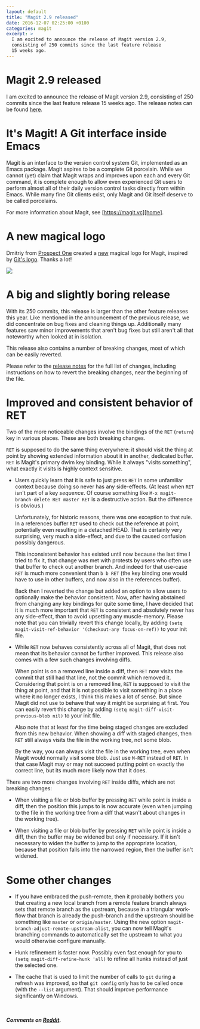 ```yaml
---
layout: default
title: "Magit 2.9 released"
date: 2016-12-07 02:25:00 +0100
categories: magit
excerpt: >
  I am excited to announce the release of Magit version 2.9,
  consisting of 250 commits since the last feature release
  15 weeks ago.
---
```


# Magit 2.9 released

I am excited to announce the release of Magit version 2.9, consisting
of 250 commits since the last feature release 15 weeks ago.  The
release notes can be found [here][relnotes].

# It's Magit!  A Git interface inside Emacs

Magit is an interface to the version control system Git, implemented
as an Emacs package.  Magit aspires to be a complete Git porcelain.
While we cannot (yet) claim that Magit wraps and improves upon each
and every Git command, it is complete enough to allow even experienced
Git users to perform almost all of their daily version control tasks
directly from within Emacs.  While many fine Git clients exist, only
Magit and Git itself deserve to be called porcelains.

For more information about Magit, see [https://magit.vc][home].

# A new magical logo

Dmitriy from [Prospect One][pro1] created a [new][mlogo] magical logo
for Magit, inspired by [Git's logo][glogo].  Thanks a lot!

<a href="https://prospectone.io/portfolio/magit">
  <img id="magit-logo" src="https://magit.vc/assets/magit-200x200px.png">
</a>

# A big and slightly boring release

With its 250 commits, this release is larger than the other feature
releases this year.  Like mentioned in the announcement of the
previous release, we did concentrate on bug fixes and cleaning things
up.  Additionally many features saw minor improvements that aren't bug
fixes but still aren't all that noteworthy when looked at in
isolation.

This release also contains a number of breaking changes, most of which
can be easily reverted.

Please refer to the [release notes][relnotes] for the full list of
changes, including instructions on how to revert the breaking changes,
near the beginning of the file.

# Improved and consistent behavior of RET

Two of the more noticeable changes involve the bindings of the `RET`
(`return`) key in various places.  These are both breaking changes.

`RET` is supposed to do the same thing everywhere: it should visit the
thing at point by showing extended information about it in another,
dedicated buffer.  `RET` is Magit's primary dwim key binding.  While
it always "visits something", what exactly it visits is highly context
sensitive.

* Users quickly learn that it is safe to just press `RET` in some
  unfamiliar context because doing so never has any side-effects.
  (At least when `RET` isn't part of a key *sequence*.  Of course
  something like `M-x magit-branch-delete RET master RET` is a
  destructive action.  But the difference is obvious.)
  
  Unfortunately, for historic reasons, there was one exception to that
  rule.  In a references buffer `RET` used to check out the reference
  at point, potentially even resulting in a detached HEAD.  That is
  certainly very surprising, very much a side-effect, and due to the
  caused confusion possibly dangerous.
  
  This inconsistent behavior has existed until now because the last
  time I tried to fix it, that change was met with protests by users
  who often use that buffer to check out another branch.  And indeed
  for that use-case `RET` is much more convenient than `b b RET` (the
  key binding one would have to use in other buffers, and now also in
  the references buffer).
  
  Back then I reverted the change but added an option to allow users
  to optionally make the behavior consistent.  Now, after having
  abstained from changing any key bindings for quite some time, I have
  decided that it is much more important that `RET` is consistent and
  absolutely never has any side-effect, than to avoid upsetting any
  muscle-memory.  Please note that you can trivially revert this
  change locally, by adding `(setq magit-visit-ref-behavior
  '(checkout-any focus-on-ref))` to your init file.
  
* While `RET` now behaves consistently across all of Magit, that does
  not mean that its behavior cannot be further improved.  This release
  also comes with a few such changes involving diffs.
  
  When point is on a removed line inside a diff, then `RET` now visits
  the commit that still had that line, not the commit which removed
  it.  Considering that point is on a removed line, `RET` is supposed
  to visit the thing at point, and that it is not possible to visit
  something in a place where it no longer exists, I think this makes
  a lot of sense.  But since Magit did not use to behave that way it
  might be surprising at first.  You can easily revert this change by
  adding `(setq magit-diff-visit-previous-blob nil)` to your init
  file.
  
  Also note that at least for the time being staged changes are
  excluded from this new behavior.  When showing a diff with staged
  changes, then `RET` still always visits the file in the working
  tree, not some blob.
  
  By the way, you can always visit the file in the working tree, even
  when Magit would normally visit some blob.  Just use `M-RET` instead
  of `RET`.  In that case Magit may or may not succeed putting point
  on exactly the correct line, but its much more likely now that it
  does.
  
There are two more changes involving `RET` inside diffs, which are not
breaking changes:

* When visiting a file or blob buffer by pressing `RET` while point is
  inside a diff, then the position this jumps to is now accurate (even
  when jumping to the file in the working tree from a diff that wasn't
  about changes in the working tree).

* When visiting a file or blob buffer by pressing `RET` while point is
  inside a diff, then the buffer may be widened but only if necessary.
  If it isn't necessary to widen the buffer to jump to the appropriate
  location, because that position falls into the narrowed region, then
  the buffer isn't widened.

# Some other changes

* If you have embraced the push-remote, then it probably bothers you
  that creating a new local branch from a remote feature branch always
  sets that remote branch as the upstream, because in a triangular
  work-flow that branch is already the push-branch and the upstream
  should be something like `master` or `origin/master`.  Using the new
  option `magit-branch-adjust-remote-upstream-alist`, you can now tell
  Magit's branching commands to automatically set the upstream to what
  you would otherwise configure manually.
  
* Hunk refinement is faster now.  Possibly even fast enough for you to
  `(setq magit-diff-refine-hunk 'all)` to refine all hunks instead of
  just the selected one.

* The cache that is used to limit the number of calls to `git` during
  a refresh was improved, so that `git config` only has to be called
  once (with the `--list` argument).  That should improve performance
  significantly on Windows.

<br/><br/>***Comments on [Reddit](https://www.reddit.com/r/emacs/comments/5gx5yy/magit_v29_released).***

[home]:     https://magit.vc
[relnotes]: https://raw.githubusercontent.com/magit/magit/master/Documentation/RelNotes/2.9.0.txt

[pro1]:  https://prospectone.io
[mlogo]: https://prospectone.io/portfolio/magit
[glogo]: https://git-scm.com/downloads/logos
